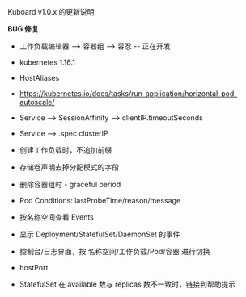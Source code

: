 Kuboard v1.0.x 的更新说明




**BUG 修复**



* 工作负载编辑器 --> 容器组 --> 容忍 -- 正在开发
* kubernetes 1.16.1
* HostAliases

* https://kubernetes.io/docs/tasks/run-application/horizontal-pod-autoscale/

* Service --> SessionAffinity
              --> clientIP.timeoutSeconds
* Service --> .spec.clusterIP

* 创建工作负载时，不追加前缀
* 存储卷声明去掉分配模式的字段
* 删除容器组时 - graceful period
* Pod Conditions: lastProbeTime/reason/message
* 按名称空间查看 Events
* 显示 Deployment/StatefulSet/DaemonSet 的事件
* 控制台/日志界面，按 名称空间/工作负载/Pod/容器 进行切换
* hostPort
* StatefulSet 在 available 数与 replicas 数不一致时，链接到帮助提示

